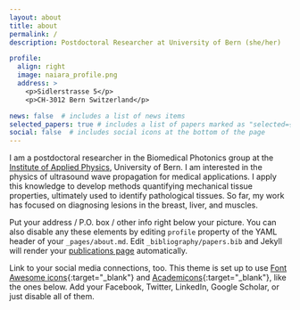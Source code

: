```yaml
---
layout: about
title: about
permalink: /
description: Postdoctoral Researcher at University of Bern (she/her)

profile:
  align: right
  image: naiara_profile.png
  address: >
    <p>Sidlerstrasse 5</p>
    <p>CH-3012 Bern Switzerland</p>

news: false  # includes a list of news items
selected_papers: true # includes a list of papers marked as "selected={true}"
social: false  # includes social icons at the bottom of the page
---
```


I am a postdoctoral researcher in the Biomedical Photonics group at the [Institute of Applied Physics](https://www.iap.unibe.ch/), University of Bern. I am interested in the physics of ultrasound wave propagation for medical applications. I apply this knowledge to develop methods quantifying mechanical tissue properties, ultimately used to identify pathological tissues. So far, my work has focused on diagnosing lesions in the breast, liver, and muscles. 


Put your address / P.O. box / other info right below your picture. You can also disable any these elements by editing `profile` property of the YAML header of your `_pages/about.md`. Edit `_bibliography/papers.bib` and Jekyll will render your [publications page](/al-folio/publications/) automatically.

Link to your social media connections, too. This theme is set up to use [Font Awesome icons](http://fortawesome.github.io/Font-Awesome/){:target="\_blank"} and [Academicons](https://jpswalsh.github.io/academicons/){:target="\_blank"}, like the ones below. Add your Facebook, Twitter, LinkedIn, Google Scholar, or just disable all of them.
